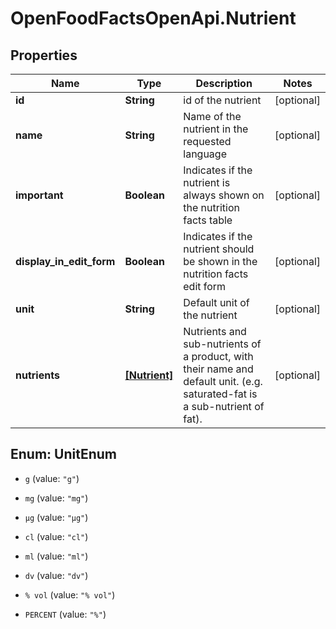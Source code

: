# OpenFoodFactsOpenApi.Nutrient

## Properties

Name | Type | Description | Notes
------------ | ------------- | ------------- | -------------
**id** | **String** | id of the nutrient | [optional] 
**name** | **String** | Name of the nutrient in the requested language | [optional] 
**important** | **Boolean** | Indicates if the nutrient is always shown on the nutrition facts table | [optional] 
**display_in_edit_form** | **Boolean** | Indicates if the nutrient should be shown in the nutrition facts edit form | [optional] 
**unit** | **String** | Default unit of the nutrient | [optional] 
**nutrients** | [**[Nutrient]**](Nutrient.md) | Nutrients and sub-nutrients of a product, with their name and default unit. (e.g. saturated-fat is a sub-nutrient of fat).  | [optional] 



## Enum: UnitEnum


* `g` (value: `"g"`)

* `mg` (value: `"mg"`)

* `μg` (value: `"μg"`)

* `cl` (value: `"cl"`)

* `ml` (value: `"ml"`)

* `dv` (value: `"dv"`)

* `% vol` (value: `"% vol"`)

* `PERCENT` (value: `"%"`)




